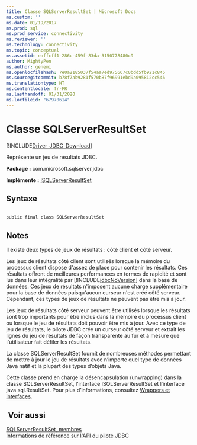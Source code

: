 ```yaml
---
title: Classe SQLServerResultSet | Microsoft Docs
ms.custom: ''
ms.date: 01/19/2017
ms.prod: sql
ms.prod_service: connectivity
ms.reviewer: ''
ms.technology: connectivity
ms.topic: conceptual
ms.assetid: eaffcff1-286c-459f-83da-3150778480c9
author: MightyPen
ms.author: genemi
ms.openlocfilehash: 7e0a2185037f54aa7ed975667c0bdd5fb921c845
ms.sourcegitcommit: b78f7ab9281f570b87f96991ebd9a095812cc546
ms.translationtype: HT
ms.contentlocale: fr-FR
ms.lasthandoff: 01/31/2020
ms.locfileid: "67970614"
---
```

# <a name="sqlserverresultset-class"></a>Classe SQLServerResultSet
[!INCLUDE[Driver_JDBC_Download](../../../includes/driver_jdbc_download.md)]

  Représente un jeu de résultats JDBC.  
  
 **Package :** com.microsoft.sqlserver.jdbc  
  
 **Implémente :** [ISQLServerResultSet](../../../connect/jdbc/reference/isqlserverresultset-interface.md)  
  
## <a name="syntax"></a>Syntaxe  
  
```  
  
public final class SQLServerResultSet  
```  
  
## <a name="remarks"></a>Notes   
 Il existe deux types de jeux de résultats : côté client et côté serveur.  
  
 Les jeux de résultats côté client sont utilisés lorsque la mémoire du processus client dispose d'assez de place pour contenir les résultats. Ces résultats offrent de meilleures performances en termes de rapidité et sont lus dans leur intégralité par [!INCLUDE[jdbcNoVersion](../../../includes/jdbcnoversion_md.md)] dans la base de données. Ces jeux de résultats n'imposent aucune charge supplémentaire pour la base de données puisqu'aucun curseur n'est créé côté serveur. Cependant, ces types de jeux de résultats ne peuvent pas être mis à jour.  
  
 Les jeux de résultats côté serveur peuvent être utilisés lorsque les résultats sont trop importants pour être inclus dans la mémoire du processus client ou lorsque le jeu de résultats doit pouvoir être mis à jour. Avec ce type de jeu de résultats, le pilote JDBC crée un curseur côté serveur et extrait les lignes du jeu de résultats de façon transparente au fur et à mesure que l'utilisateur fait défiler les résultats.  
  
 La classe SQLServerResultSet fournit de nombreuses méthodes permettant de mettre à jour le jeu de résultats avec n’importe quel type de données Java natif et la plupart des types d’objets Java.  
  
 Cette classe prend en charge la désencapsulation (unwrapping) dans la classe SQLServerResultSet, l’interface ISQLServerResultSet et l’interface java.sql.ResultSet. Pour plus d’informations, consultez [Wrappers et interfaces](../../../connect/jdbc/wrappers-and-interfaces.md).  
  
## <a name="see-also"></a> Voir aussi  
 [SQLServerResultSet, membres](../../../connect/jdbc/reference/sqlserverresultset-members.md)   
 [Informations de référence sur l'API du pilote JDBC](../../../connect/jdbc/reference/jdbc-driver-api-reference.md)  
  
  

